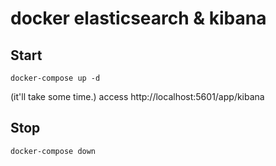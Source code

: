 # docker elasticsearch & kibana

## Start

~~~
docker-compose up -d
~~~

(it'll take some time.)
access http://localhost:5601/app/kibana


## Stop

~~~
docker-compose down
~~~